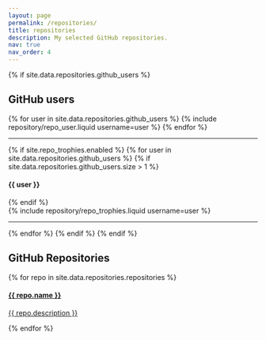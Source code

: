 ```yaml
---
layout: page
permalink: /repositories/
title: repositories
description: My selected GitHub repositories.
nav: true
nav_order: 4
---
```


{% if site.data.repositories.github_users %}

## GitHub users

<div class="repositories d-flex flex-wrap flex-md-row flex-column justify-content-between align-items-center">
  {% for user in site.data.repositories.github_users %}
    {% include repository/repo_user.liquid username=user %}
  {% endfor %}
</div>

---

{% if site.repo_trophies.enabled %}
{% for user in site.data.repositories.github_users %}
{% if site.data.repositories.github_users.size > 1 %}

<h4>{{ user }}</h4>
  {% endif %}
  <div class="repositories d-flex flex-wrap flex-md-row flex-column justify-content-between align-items-center">
  {% include repository/repo_trophies.liquid username=user %}
  </div>

---

{% endfor %}
{% endif %}
{% endif %}

## GitHub Repositories

<div class="repositories d-flex flex-wrap flex-md-row flex-column justify-content-between align-items-center">
  {% for repo in site.data.repositories.repositories %}
    <div class="repo p-2 text-center">
      <a href="{{ repo.url }}" target="_blank">
        <h4>{{ repo.name }}</h4>
        <p>{{ repo.description }}</p>
      </a>
    </div>
  {% endfor %}
</div>
